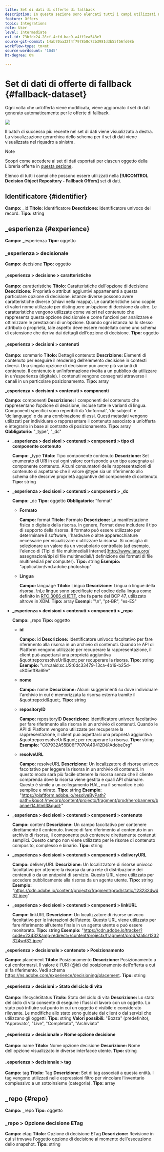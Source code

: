 ```yaml
---
title: Set di dati di offerte di fallback
description: In questa sezione sono elencati tutti i campi utilizzati nel set di dati esportato per le offerte di fallback
feature: Offers
topic: Integrations
role: User
level: Intermediate
exl-id: 73bfdc24-28cf-4cfd-bac9-a4ff1ea543e3
source-git-commit: 14ab70aa32f4f7978b8c72b3981d3b55f56fd08b
workflow-type: tm+mt
source-wordcount: '1045'
ht-degree: 0%

---
```


# Set di dati di offerte di fallback {#fallback-dataset}

Ogni volta che un’offerta viene modificata, viene aggiornato il set di dati generato automaticamente per le offerte di fallback.

![](../assets/dataset-fallback.png)

Il batch di successo più recente nel set di dati viene visualizzato a destra. La visualizzazione gerarchica dello schema per il set di dati viene visualizzata nel riquadro a sinistra.

>[!NOTE]
>
>Scopri come accedere ai set di dati esportati per ciascun oggetto della Libreria offerte in [questa sezione](../export-catalog/access-dataset.md).

Elenco di tutti i campi che possono essere utilizzati nella **[!UICONTROL Decision Object Repository - Fallback Offers]** set di dati.

## Identificatore {#identifier}

**Campo:** _id
**Titolo:** Identificatore
**Descrizione:** Identificatore univoco del record.
**Tipo:** string

## _esperienza {#experience}

**Campo:** _esperienza
**Tipo:** oggetto

### _esperienza > decisionale

**Campo:** decisione
**Tipo:** oggetto

#### _esperienza > decisione > caratteristiche

**Campo:** caratteristiche
**Titolo:** Caratteristiche dell&#39;opzione di decisione
**Descrizione:** Proprietà o attributi aggiuntivi appartenenti a questa particolare opzione di decisione. istanze diverse possono avere caratteristiche diverse (chiavi nella mappa). Le caratteristiche sono coppie di valori nome utilizzate per distinguere un’opzione di decisione da altre. Le caratteristiche vengono utilizzate come valori nel contenuto che rappresenta questa opzione decisionale e come funzioni per analizzare e ottimizzare le prestazioni di un’opzione. Quando ogni istanza ha lo stesso attributo o proprietà, tale aspetto deve essere modellato come uno schema di estensione che deriva dai dettagli dell’opzione di decisione.
**Tipo:** oggetto

<!--Field under Characteristics without title = additionalProperties? Desc = Value of the property. Type: string-->

#### _esperienza > decisioni > contenuti

**Campo:** sommario
**Titolo:** Dettagli contenuto
**Descrizione:** Elementi di contenuto per eseguire il rendering dell’elemento decisione in contesti diversi. Una singola opzione di decisione può avere più varianti di contenuto. Il contenuto è un’informazione rivolta a un pubblico da utilizzare in un’esperienza (digitale). I contenuti vengono consegnati attraverso i canali in un particolare posizionamento.
**Tipo:** array

**_esperienza > decisioni > contenuti > componenti**

**Campo:** componenti
**Descrizione:** I componenti del contenuto che rappresentano l’opzione di decisione, incluse tutte le varianti di lingua. Componenti specifici sono reperibili da &#39;dx:format&#39;, &#39;dc:subject&#39; e &#39;dc:language&#39; o da una combinazione di essi. Questi metadati vengono utilizzati per individuare o rappresentare il contenuto associato a un’offerta e integrarlo in base al contratto di posizionamento.
**Tipo:** array
**Obbligatorio:** &quot;_type&quot;, &quot;_dc&quot; <!--TBC?-->

* **_esperienza > decisioni > contenuti > componenti > tipo di componente contenuto**

   **Campo:** _type
   **Titolo:** Tipo componente contenuto
   **Descrizione:** Set enumerato di URI in cui ogni valore corrisponde a un tipo assegnato al componente contenuto. Alcuni consumatori delle rappresentazioni di contenuto si aspettano che il valore @type sia un riferimento allo schema che descrive proprietà aggiuntive del componente di contenuto.
   **Tipo:** string

* **_esperienza > decisioni > contenuti > componenti > _dc**

   **Campo:** _dc
   **Tipo:** oggetto
   **Obbligatorio:** &quot;format&quot;

   * **Formato**

      **Campo:** format
      **Titolo:** Formato
      **Descrizione:** La manifestazione fisica o digitale della risorsa. In genere, Format deve includere il tipo di supporto della risorsa. Il formato può essere utilizzato per determinare il software, l&#39;hardware o altre apparecchiature necessarie per visualizzare o utilizzare la risorsa. Si consiglia di selezionare un valore da un vocabolario controllato (ad esempio, l&#39;elenco di [Tipi di file multimediali Internet](http://www.iana.org/ assegnazioni/tipi di file multimediali/) definizione dei formati di file multimediali per computer).
      **Tipo:** string
      **Esempio:** &quot;application/vnd.adobe.photoshop&quot;

   * **Lingua**

      **Campo:** language
      **Titolo:** Lingua
      **Descrizione:** Lingua o lingue della risorsa. \nLe lingue sono specificate nel codice della lingua come definito in [RFC 3066 di IETF](https://www.ietf.org/rfc/rfc3066.txt), che fa parte del BCP 47, utilizzato altrove in XDM.
      **Tipo:** array
      **Esempi:** &quot;\n&quot;, &quot;pt-BR&quot;, &quot;es-ES&quot;

* **_esperienza > decisioni > contenuti > componenti > _repo**

   **Campo:** _repo
   **Tipo:** oggetto

   * **id**

      **Campo:** id
      **Descrizione:** Identificatore univoco facoltativo per fare riferimento alla risorsa in un archivio di contenuti. Quando le API di Platform vengono utilizzate per recuperare la rappresentazione, il client può aspettarsi una proprietà aggiuntiva \&quot;repo:resolveUrl\&quot; per recuperare la risorsa.
      **Tipo:** string
      **Esempio:** &quot;urn:aaid:sc:US:6dc33479-13ca-4b19-b25d-c805eff8a69e&quot;

   * **nome**

      **Campo:** name
      **Descrizione:** Alcuni suggerimenti su dove individuare l&#39;archivio in cui è memorizzata la risorsa esterna tramite il \&quot;repo:id\&quot;.
      **Tipo:** string

   * **repositoryID**

      **Campo:** repositoryID
      **Descrizione:** Identificatore univoco facoltativo per fare riferimento alla risorsa in un archivio di contenuti. Quando le API di Platform vengono utilizzate per recuperare la rappresentazione, il client può aspettarsi una proprietà aggiuntiva \&quot;repo:resolveUrl\&quot; per recuperare la risorsa.
      **Tipo:** string
      **Esempio:** &quot;C87932A55B06F7070A49412D@AdobeOrg&quot;

   * **resolveURL**

      **Campo:** resolveURL
      **Descrizione:** Un localizzatore di risorse univoco facoltativo per leggere la risorsa in un archivio di contenuti. In questo modo sarà più facile ottenere la risorsa senza che il cliente comprenda dove la risorsa viene gestita e quali API chiamare. Questo è simile a un collegamento HAL, ma il semantico è più semplice e mirato.
      **Tipo:** string
      **Esempio:** &quot;https://plaftform.adobe.io/resolveByPath?path=&quot;/mycorp/content/projectx/fragment/prod/herobanners/banner14.html3&quot;&quot;

* **_esperienza > decisioni > contenuti > componenti > contenuto**

   **Campo:** content
   **Descrizione:** Un campo facoltativo per contenere direttamente il contenuto. Invece di fare riferimento al contenuto in un archivio di risorse, il componente può contenere direttamente contenuti semplici. Questo campo non viene utilizzato per le risorse di contenuto composito, complesso e binario.
   **Tipo:** string

* **_esperienza > decisioni > contenuti > componenti > deliveryURL**

   **Campo:** deliveryURL
   **Descrizione:** Un localizzatore di risorse univoco facoltativo per ottenere la risorsa da una rete di distribuzione dei contenuti o da un endpoint di servizio. Questo URL viene utilizzato per accedere pubblicamente alla risorsa da un agente utente.
   **Tipo:** string
   **Esempio:** &quot;https://cdn.adobe.io/content/projectx/fragment/prod/static/1232324wd32.jpeg&quot;

* **_esperienza > decisioni > contenuti > componenti > linkURL**

   **Campo:** linkURL
   **Descrizione:** Un localizzatore di risorse univoco facoltativo per le interazioni dell’utente. Questo URL viene utilizzato per fare riferimento all’utente finale in un agente utente e può essere monitorato.
   **Tipo:** string
   **Esempio:** &quot;https://cdn.adobe.io/tracker?code=23432&amp;redirect=/content/projectx/fragment/prod/static/1232324wd32.jpeg&quot;

**_esperienza > decisionale > contenuto > Posizionamento**

**Campo:** placement
**Titolo:** Posizionamento
**Descrizione:** Posizionamento a cui conformarsi. Il valore è l’URI (@id) del posizionamento dell’offerta a cui si fa riferimento. Vedi schema https://ns.adobe.com/experience/decisioning/placement.
**Tipo:** string

#### _esperienza > decisioni > Stato del ciclo di vita

**Campo:** lifecycleStatus
**Titolo:** Stato del ciclo di vita
**Descrizione:** Lo stato del ciclo di vita consente di eseguire i flussi di lavoro con un oggetto. Lo stato può influire sul punto in cui un oggetto è visibile o considerato rilevante. Le modifiche allo stato sono guidate dai client o dai servizi che utilizzano gli oggetti.
**Tipo:** string
**Valori possibili:** &quot;Bozza&quot; (predefinito), &quot;Approvato&quot;, &quot;Live&quot;, &quot;Completato&quot;, &quot;Archiviato&quot;

#### _esperienza > decisionale > Nome opzione decisione

**Campo:** name
**Titolo:** Nome opzione decisione
**Descrizione:** Nome dell&#39;opzione visualizzato in diverse interfacce utente.
**Tipo:** string

#### _esperienza > decisionale > tag

**Campo:** tag
**Titolo:** Tag
**Descrizione:** Set di tag associati a questa entità. I tag vengono utilizzati nelle espressioni filtro per vincolare l’inventario complessivo a un sottoinsieme (categoria).
**Tipo:** array

<!--Field without name under tags: Description: An identifier of a tag object. The value is the @id of the tag that is referenced. See tag schema: https://ns.adobe.com/experience/decisioning/tag. Type: string-->

## _repo {#repo}

**Campo:** _repo
**Tipo:** oggetto

### _repo > Opzione decisione ETag

**Campo:** etag
**Titolo:** Opzione di decisione ETag
**Descrizione:** Revisione in cui si trovava l&#39;oggetto opzione di decisione al momento dell&#39;esecuzione dello snapshot.
**Tipo:** string
